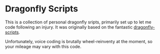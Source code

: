 # Dragonfly Scripts

This is a collection of personal dragonfly sripts, primarily set up to let me code following an injury. It was originally based on the fantastic [dragonfly-scripts](https://github.com/dictation-toolbox/dragonfly-scripts).

Unfortunately, voice coding is brutally wheel-reinventy at the moment, so your mileage may vary with this code.